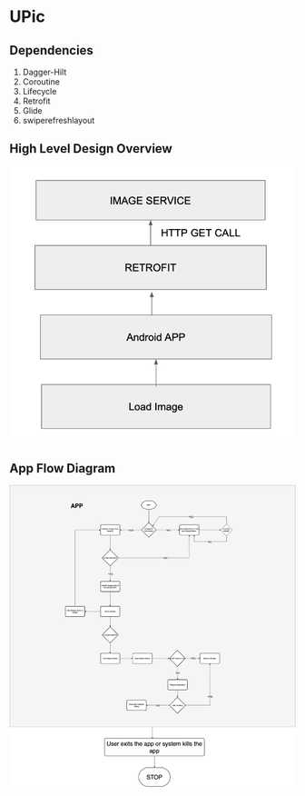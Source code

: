# UPic

## Dependencies
1. Dagger-Hilt
2. Coroutine
3. Lifecycle
4. Retrofit
5. Glide
6. swiperefreshlayout

## High Level Design Overview
![high_level](high_level.png)

## App Flow Diagram
![app_flow](app_flow.jpg)
